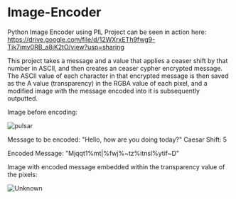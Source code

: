 # Image-Encoder
Python Image Encoder using PIL
Project can be seen in action here: https://drive.google.com/file/d/12WXrxETh9fwg9-Tik7imv0RB_a8iK2tO/view?usp=sharing

This project takes a message and a value that applies a ceaser shift by that number in ASCII, and then creates an ceaser cypher encrypted message. The ASCII value of each character in that encrypted message is then saved as the A value (transparency) in the RGBA value of each pixel, and a modified image with the message encoded into it is subsequently outputted.

Image before encoding:

![pulsar](https://user-images.githubusercontent.com/14097239/192820908-af467819-c79a-419a-9dd7-1547a951d131.png)

Message to be encoded: "Hello, how are you doing today?"
Caesar Shift: 5

Encoded Message: "Mjqqt1%mt|%fwj%~tz%itnsl%ytif~D"

Image with encoded message embedded within the transparency value of the pixels:

![Unknown](https://user-images.githubusercontent.com/14097239/192821535-2863e77c-b4c0-4e99-93c3-2bee35a862b5.png)
